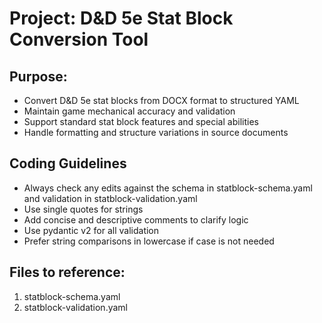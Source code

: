 # Project: D&D 5e Stat Block Conversion Tool

## Purpose:
- Convert D&D 5e stat blocks from DOCX format to structured YAML
- Maintain game mechanical accuracy and validation
- Support standard stat block features and special abilities
- Handle formatting and structure variations in source documents

## Coding Guidelines
- Always check any edits against the schema in statblock-schema.yaml and validation in statblock-validation.yaml
- Use single quotes for strings
- Add concise and descriptive comments to clarify logic
- Use pydantic v2 for all validation
- Prefer string comparisons in lowercase if case is not needed

## Files to reference:
1. statblock-schema.yaml
2. statblock-validation.yaml